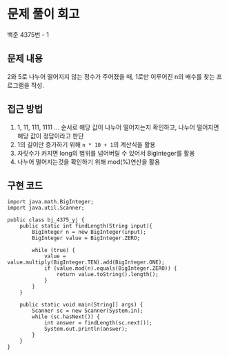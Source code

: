 # 문제 풀이 회고
백준 4375번 - 1

## 문제 내용
2와 5로 나누어 떨어지지 않는 정수가 주어졌을 때, 1로만 이루어진 n의 배수를 찾는 프로그램을 작성.

## 접근 방법
1. 1, 11, 111, 1111 ... 순서로 해당 값이 나누어 떨어지는지 확인하고, 나누어 떨어지면 해당 값이 정답이라고 판단
2. 1의 길이만 증가하기 위해 `n * 10 + 1`의 계산식을 활용
3. 자릿수가 커지면 long의 범위를 넘어버릴 수 있어서 BigInteger를 활용
4. 나누어 떨어지는것을 확인하기 위해 mod(%)연산을 활용


## 구현 코드
```
import java.math.BigInteger;
import java.util.Scanner;

public class bj_4375_yj {
    public static int findLength(String input){
        BigInteger n = new BigInteger(input);
        BigInteger value = BigInteger.ZERO;

        while (true) {
            value = value.multiply(BigInteger.TEN).add(BigInteger.ONE);
            if (value.mod(n).equals(BigInteger.ZERO)) {
                return value.toString().length();
            }
        }
    }

    public static void main(String[] args) {
        Scanner sc = new Scanner(System.in);
        while (sc.hasNext()) {
            int answer = findLength(sc.next());
            System.out.println(answer);
        }
    }
}
```





